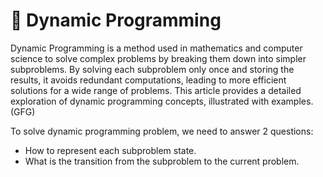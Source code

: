 # 📖 Dynamic Programming
Dynamic Programming is a method used in mathematics and computer science to solve complex problems by breaking them down into simpler subproblems. By solving each subproblem only once and storing the results, it avoids redundant computations, leading to more efficient solutions for a wide range of problems. This article provides a detailed exploration of dynamic programming concepts, illustrated with examples. (GFG)

To solve dynamic programming problem, we need to answer 2 questions:

- How to represent each subproblem state.
- What is the transition from the subproblem to the current problem.
